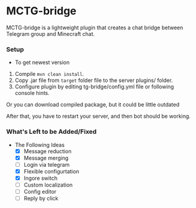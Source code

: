 # MCTG-bridge
MCTG-bridge is a lightweight plugin that creates a chat bridge between Telegram group and Minecraft chat.

### Setup 
- To get newest version 
1) Compile `mvn clean install`. 
2) Copy .jar file from `target` folder file to the server plugins/ folder.
3) Configure plugin by editing tg-bridge/config.yml file or following console hints.

Or you can download compiled package, but it could be little outdated

After that, you have to restart your server, and then bot should be working.


### What's Left to be Added/Fixed
- The Following Ideas
  - [x] Message reduction
  - [x] Message merging
  - [ ] Login via telegram
  - [x] Flexible configurtation
  - [x] Ingore switch
  - [ ] Custom localization
  - [ ] Config editor
  - [ ] Reply by click
